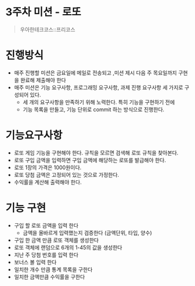 # 3주차 미션 - 로또

> 우아한테크코스::프리코스

# 진행방식

- 매주 진행할 미션은 금요일에 메일로 전송되고 ,미션 제시 다음 주 목요일까지 구현을 완료해 제출해야 한다
- 매주 미션은 기능 요구사항, 프로그래밍 요구사항, 과제 진행 요구사항 세 가지로 구성되어 있다.
  - 세 개의 요구사항을 만족하기 위해 노력한다. 특히 기능을 구현하기 전에  
  - 기능 목록을 만들고, 기능 단위로 commit 하는 방식으로 진행한다.

# 기능요구사항

- 로또 게임 기능을 구현해야 한다. 규칙을 모르면 검색해 로또 규칙을 찾아본다. 
- 로또 구입 금액을 입력하면 구입 금액에 해당하는 로또를 발급해야 한다. 
- 로또 1장의 가격은 1000원이다.
- 로또 당첨 금액은 고정되어 있는 것으로 가정한다. 
- 수익률을 계산해 출력해야 한다. 

# 기능 구현

- 구입 할 로또 금액을 입력 한다 
    - 금액을 올바르게 입력했는지 검증한다 (금액단위, 타입, 양수)
- 구입 한 금액 만큼 로또 객체를 생성한다 
- 로또 객체에 랜덤으로 6개의 1-45의 값을 생성한다
- 지난 주  당첨 번호를 입력 한다
- 보너스 볼 입력 한다
- 일치한 개수 만큼 통계 목록을 구한다
- 일치한 금액만큼 수익률을 구한다

